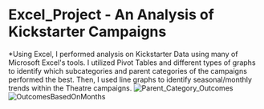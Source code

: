 # Excel_Project - An Analysis of Kickstarter Campaigns
*Using Excel, I performed analysis on Kickstarter Data using many of Microsoft Excel's tools. I utilized Pivot Tables and different types of graphs to identify which subcategories and parent categories of the campaigns performed the best. Then, I used line graphs to identify seasonal/monthly trends within the Theatre campaigns.
![Parent_Category_Outcomes]("C:\Users\Bryan\OneDrive\Desktop\DataClass\Excel_Project\Parent_Category_Outcomes.png")
![OutcomesBasedOnMonths]("C:\Users\Bryan\OneDrive\Desktop\DataClass\Excel_Project\OutcomesBasedOnMonths.png")
